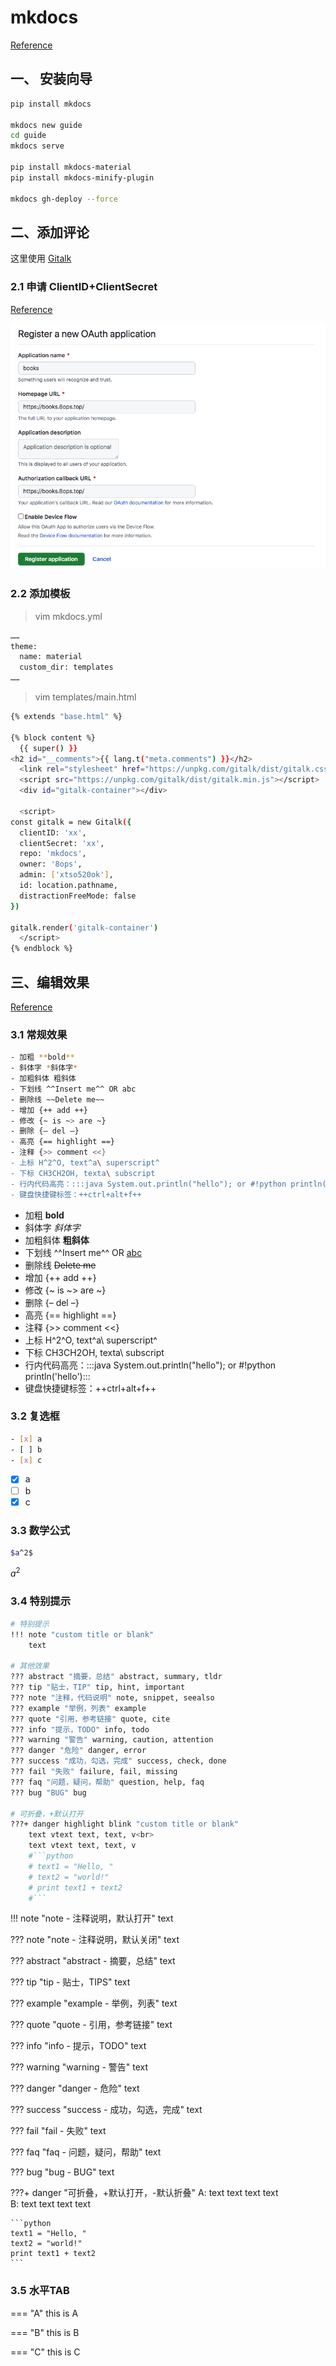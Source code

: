# mkdocs

[Reference](https://github.com/squidfunk/mkdocs-material)

## 一、 安装向导

```bash
pip install mkdocs

mkdocs new guide
cd guide
mkdocs serve

pip install mkdocs-material
pip install mkdocs-minify-plugin 

mkdocs gh-deploy --force
```



## 二、添加评论

这里使用 [Gitalk](https://github.com/gitalk/gitalk)

### 2.1 申请 ClientID+ClientSecret

[Reference](https://github.com/settings/applications/new)

![申请样例](../images/mkdocs/gitalk-01.png)

### 2.2 添加模板

> vim mkdocs.yml

```bash
……
theme:
  name: material
  custom_dir: templates
……
```



> vim templates/main.html

```bash
{% extends "base.html" %}

{% block content %}
  {{ super() }}
<h2 id="__comments">{{ lang.t("meta.comments") }}</h2>
  <link rel="stylesheet" href="https://unpkg.com/gitalk/dist/gitalk.css">
  <script src="https://unpkg.com/gitalk/dist/gitalk.min.js"></script>
  <div id="gitalk-container"></div>

  <script>
const gitalk = new Gitalk({
  clientID: 'xx',
  clientSecret: 'xx',
  repo: 'mkdocs',
  owner: '8ops',
  admin: ['xtso520ok'],
  id: location.pathname,
  distractionFreeMode: false
})

gitalk.render('gitalk-container')
  </script>
{% endblock %}
```





## 三、编辑效果

[Reference](https://squidfunk.github.io/mkdocs-material/reference)

### 3.1 常规效果

```bash
- 加粗 **bold**
- 斜体字 *斜体字*
- 加粗斜体 粗斜体
- 下划线 ^^Insert me^^ OR abc
- 删除线 ~~Delete me~~
- 增加 {++ add ++}
- 修改 {~ is ~> are ~}
- 删除 {– del –}
- 高亮 {== highlight ==}
- 注释 {>> comment <<}
- 上标 H^2^O, text^a\ superscript^
- 下标 CH3CH2OH, texta\ subscript
- 行内代码高亮：:::java System.out.println("hello"); or #!python println('hello')
- 键盘快捷键标签：++ctrl+alt+f++
```

- 加粗 **bold**
- 斜体字 *斜体字*
- 加粗斜体 **粗斜体**
- 下划线 ^^Insert me^^ OR <u>abc</u>
- 删除线 ~~Delete me~~
- 增加  {++ add ++}
- 修改 {~ is ~> are ~}
- 删除 {– del –}
- 高亮 {== highlight ==}
- 注释 {>> comment <<}
- 上标 H^2^O, text^a\ superscript^
- 下标 CH3CH2OH, texta\ subscript
- 行内代码高亮：:::java System.out.println("hello"); or #!python println('hello'):::
- 键盘快捷键标签：++ctrl+alt+f++



### 3.2 复选框

```bash
- [x] a
- [ ] b
- [x] c
```

- [x] a
- [ ] b
- [x] c

### 3.3 数学公式

```bash
$a^2$
```

$a^2$

### 3.4 特别提示

```bash
# 特别提示
!!! note "custom title or blank"
    text

# 其他效果
??? abstract "摘要，总结" abstract, summary, tldr
??? tip "贴士，TIP" tip, hint, important
??? note "注释，代码说明" note, snippet, seealso
??? example "举例，列表" example
??? quote "引用，参考链接" quote, cite
??? info "提示，TODO" info, todo
??? warning "警告" warning, caution, attention
??? danger "危险" danger, error
??? success "成功，勾选，完成" success, check, done
??? fail "失败" failure, fail, missing
??? faq "问题，疑问，帮助" question, help, faq
??? bug "BUG" bug    

# 可折叠，+默认打开
???+ danger highlight blink "custom title or blank"
    text vtext text, text, v<br>
    text vtext text, text, v
    #```python
    # text1 = "Hello, "
    # text2 = "world!"
    # print text1 + text2
    #```

```



!!! note "note - 注释说明，默认打开"
    text

??? note "note - 注释说明，默认关闭"
    text

??? abstract "abstract - 摘要，总结" 
    text

??? tip "tip - 贴士，TIPS"
    text

??? example "example  - 举例，列表" 
    text

??? quote "quote  - 引用，参考链接"
    text

??? info "info  - 提示，TODO" 
    text

??? warning "warning  - 警告"
    text

??? danger "danger  - 危险" 
    text

??? success "success  - 成功，勾选，完成" 
    text

??? fail "fail  - 失败" 
    text

??? faq "faq  - 问题，疑问，帮助" 
    text

??? bug "bug  - BUG" 
    text



???+ danger  "可折叠，+默认打开，-默认折叠"
    A: text text text text <br>
    B: text text text text 

    ```python
    text1 = "Hello, "
    text2 = "world!"
    print text1 + text2
    ```

### 3.5 水平TAB

===  "A"
    this is A

===  "B"
    this is B

===  "C"
    this is C

